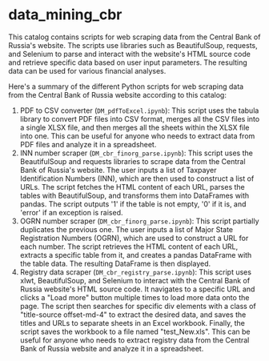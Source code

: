 # data_mining_cbr

This catalog contains scripts for web scraping data from the Central Bank of Russia's website. The scripts use libraries such as BeautifulSoup, requests, and Selenium to parse and interact with the website's HTML source code and retrieve specific data based on user input parameters. The resulting data can be used for various financial analyses.

Here's a summary of the different Python scripts for web scraping data from the Central Bank of Russia website according to this catalog:

1. PDF to CSV converter (```DM_pdfToExcel.ipynb```): This script uses the tabula library to convert PDF files into CSV format, merges all the CSV files into a single XLSX file, and then merges all the sheets within the XLSX file into one. This can be useful for anyone who needs to extract data from PDF files and analyze it in a spreadsheet.
2. INN number scraper (```DM_cbr_finorg_parse.ipynb```): This script uses the BeautifulSoup and requests libraries to scrape data from the Central Bank of Russia's website. The user inputs a list of Taxpayer Identification Numbers (INN), which are then used to construct a list of URLs. The script fetches the HTML content of each URL, parses the tables with BeautifulSoup, and transforms them into DataFrames with pandas. The script outputs '1' if the table is not empty, '0' if it is, and 'error' if an exception is raised.
3. OGRN number scraper (```DM_cbr_finorg_parse.ipynb```): This script partially duplicates the previous one. The user inputs a list of Major State Registration Numbers (OGRN), which are used to construct a URL for each number. The script retrieves the HTML content of each URL, extracts a specific table from it, and creates a pandas DataFrame with the table data. The resulting DataFrame is then displayed.
4. Registry data scraper (```DM_cbr_registry_parse.ipynb```): This script uses xlwt, BeautifulSoup, and Selenium to interact with the Central Bank of Russia website's HTML source code. It navigates to a specific URL and clicks a "Load more" button multiple times to load more data onto the page. The script then searches for specific div elements with a class of "title-source offset-md-4" to extract the desired data, and saves the titles and URLs to separate sheets in an Excel workbook. Finally, the script saves the workbook to a file named "test_New.xls". This can be useful for anyone who needs to extract registry data from the Central Bank of Russia website and analyze it in a spreadsheet.
